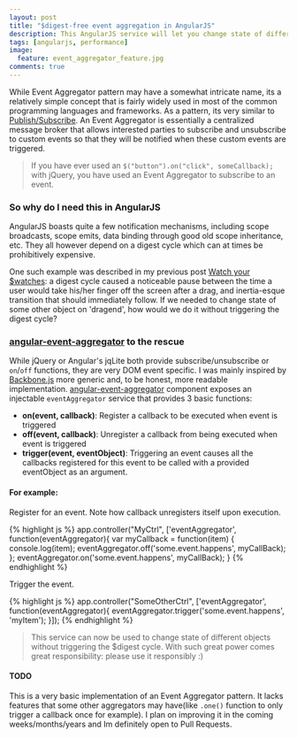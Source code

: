 ```yaml
---
layout: post
title: "$digest-free event aggregation in AngularJS"
description: This AngularJS service will let you change state of different objects without triggering the $digest cycle.
tags: [angularjs, performance]
image:
  feature: event_aggregator_feature.jpg
comments: true
---
```


While Event Aggregator pattern may have a somewhat intricate name, its a relatively simple concept that is fairly widely used in most of the common programming languages and frameworks. As a pattern, its very similar to [Publish/Subscribe](http://en.wikipedia.org/wiki/Publish/subscribe). An Event Aggregator is essentially a centralized message broker that allows interested parties to subscribe and unsubscribe to custom events so that they will be notified when these custom events are triggered.

> If you have ever used an `$("button").on("click", someCallback);` with jQuery, you have used an Event Aggregator to subscribe to an event.

### So why do I need this in AngularJS

AngularJS boasts quite a few notification mechanisms, including scope broadcasts, scope emits, data binding through good old scope inheritance, etc. They all however depend on a digest cycle which can at times be prohibitively expensive.

One such example was described in my previous post [Watch your $watches](http://vlad.io/watch-your-watches/): a digest cycle caused a noticeable pause between the time a user would take his/her finger off the screen after a drag, and inertia-esque transition that should immediately follow. If we needed to change state of some other object on 'dragend', how would we do it without triggering the digest cycle?

### [angular-event-aggregator](https://github.com/vladgurovich/angular-event-aggregator) to the rescue

While jQuery or Angular's jqLite both provide subscribe/unsubscribe or `on`/`off` functions, they are very DOM event specific. I was mainly inspired by [Backbone.js](http://backbonejs.org/) more generic and, to be honest, more readable implementation. [angular-event-aggregator](https://github.com/vladgurovich/angular-event-aggregator) component exposes an injectable `eventAggregator` service that provides 3 basic functions:

* **on(event, callback)**: Register a callback to be executed when event is triggered
* **off(event, callback)**: Unregister a callback from being executed when event is triggered
* **trigger(event, eventObject)**: Triggering an event causes all the callbacks registered for this event to be called with a provided eventObject as an argument.

#### For example:

Register for an event. Note how callback unregisters itself upon execution.

{% highlight js %}
app.controller("MyCtrl", ['eventAggregator', function(eventAggregator){
  var myCallback = function(item) {
    console.log(item);
    eventAggregator.off('some.event.happens', myCallBack);
  };
  eventAggregator.on('some.event.happens', myCallBack);
}
{% endhighlight %}

Trigger the event.

{% highlight js %}
app.controller("SomeOtherCtrl", ['eventAggregator', function(eventAggregator){
  eventAggregator.trigger('some.event.happens', 'myItem');
}]);
{% endhighlight %}

> This service can now be used to change state of different objects without triggering the $digest cycle. With such great power comes great responsibility: please use it responsibly :)

#### TODO

This is a very basic implementation of an Event Aggregator pattern. It lacks features that some other aggregators may have(like `.one()` function to only trigger a callback once for example). I plan on improving it in the coming weeks/months/years and Im definitely open to Pull Requests.
